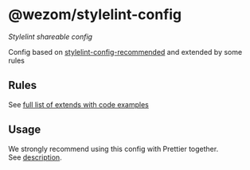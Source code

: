 # @wezom/stylelint-config

_Stylelint shareable config_

Config based on [stylelint-config-recommended](https://github.com/stylelint/stylelint-config-recommended#stylelint-config-recommended) and extended by some rules

## Rules

See [full list of extends with code examples](https://github.com/WezomCompany/code-style/blob/main/packages/stylelint-config/RULES.md)

## Usage

We strongly recommend using this config with Prettier together.  
See [description](https://github.com/WezomCompany/code-style/blob/main/guidelines/tools/prettier.md).
